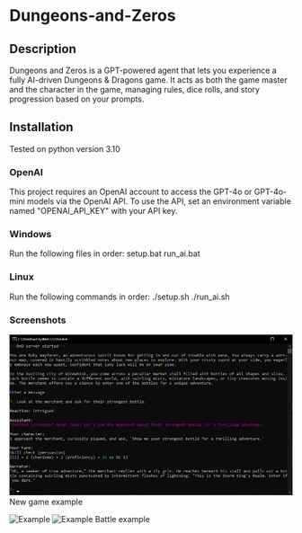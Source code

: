 # Dungeons-and-Zeros

## Description

Dungeons and Zeros is a GPT-powered agent that lets you experience a fully AI-driven Dungeons & Dragons game. It acts as both the game master and the character in the game, managing rules, dice rolls, and story progression based on your prompts.

## Installation

Tested on python version 3.10

### OpenAI

This project requires an OpenAI account to access the GPT-4o or GPT-4o-mini models via the OpenAI API. To use the API, set an environment variable named "OPENAI_API_KEY" with your API key.

### Windows

Run the following files in order:
setup.bat
run_ai.bat

### Linux

Run the following commands in order:
./setup.sh
./run_ai.sh

### Screenshots

![Example](images/first_turn.png)
New game example

![Example](images/battle1.png)
![Example](images/battle2.png)
Battle example